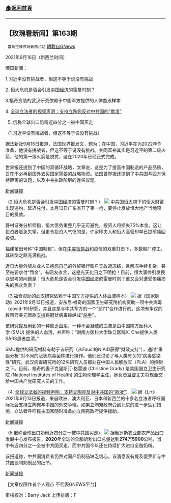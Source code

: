 ###  [:house:返回首頁](https://github.com/ourhimalayas/txt)
---


## 【玫瑰看新闻】第163期
` 喜马拉雅农场新西兰站` [轉載自GNews](https://gnews.org/zh-hans/1549632/)

2021年9月16日（新西兰时间）

墙国新闻：

1.习近平没有挑战者，但这不等于说没有挑战

2. 恒大危机是否会引发[中国经济](https://www.aboluowang.com/tag/%E4%B8%AD%E5%9B%BD%E7%BB%8F%E6%B5%8E-1.html)的雷曼时刻？

3.福奇资助的武汉研究依赖于中国军方提供的人体血液样本

4. [全球立法者的视频声明：支持立陶宛反对中共国的“欺凌”](https://www.lrt.lt/en/news-in-english/19/1494616/global-legislators-back-lithuania-against-chinese-bullying-in-video-statement)

5. 俄称全球出口奶粉近四分之一被中国买走

（1.习近平没有挑战者，但这不等于说没有挑战）

据法新社9月16日报道，法国世界报发文，题为：在中国，习近平在为2022年作准备，他没有挑战者，但这不等于说没有挑战。共同富裕其实是习近平的第二级火箭，他的第一级火箭是脱贫，这在2020年已经正式完成。

世界报还提到了中国的双循环战略，文章说，这是为了提高中国制造的产品品质，旨在不必再到国外去买国家需要的战略物资。法国世界报还提到了中共国与西方保持距离的议题，以及中共执政阶层的连任议题。

[新闻链接](https://www.rfi.fr/cn/%E4%B8%93%E6%A0%8F%E6%A3%80%E7%B4%A2/%E6%B3%95%E5%9B%BD%E4%B8%96%E7%95%8C%E6%8A%A5/20210915-%E4%B9%A0%E8%BF%91%E5%B9%B3%E6%B2%A1%E6%9C%89%E6%8C%91%E6%88%98%E8%80%85%EF%BC%8C%E4%BD%86%E8%BF%99%E4%B8%8D%E7%AD%89%E4%BA%8E%E8%AF%B4%E6%B2%A1%E6%9C%89%E6%8C%91%E6%88%98)

（2.恒大危机是否会引发[中国经济](https://www.aboluowang.com/tag/%E4%B8%AD%E5%9B%BD%E7%BB%8F%E6%B5%8E-1.html)的雷曼时刻？）
![](https://assets.gnews.org/wp-content/uploads/2021/09/图片-1-12.jpg)
中共国[恒大](https://www.aboluowang.com/tag/%E6%81%92%E5%A4%A7-1.html)旗下的恒大财富出现违约、延迟兑付，本月13日广东省开了第一枪，要停止发放恒大地产当地项目的贷款。

野村证券分析师指，恒大债务重整几乎无可避免，投资人将损失75%本金。这让投资者着急失望，但更令投资人气愤的是，许家印夫人和恒大高管却早已提前赎回投资。

福建莆田号称“中国鞋都”，但在[中美贸易战](https://www.aboluowang.com/tag/%E4%B8%AD%E7%BE%8E%E8%B4%B8%E6%98%93%E6%88%98-1.html)和疫情的双重打击下，多数鞋厂停工，其转型之路充满挑战。

近日大量外贸从业人员抱怨自己的外贸银行账户无故遭冻结，且解冻手续复杂，甚至被要求付“罚金”。有网友直言，这是光天化日之下明抢！目前，恒大事件引发民众思考的问题是：恒大危机是否会引发[中国经济](https://www.aboluowang.com/tag/%E4%B8%AD%E5%9B%BD%E7%BB%8F%E6%B5%8E-1.html)的雷曼时刻？谁又会对遭受惨痛损失的民众负责？

（3.福奇资助的武汉研究依赖于中国军方提供的人体血液样本）
![](https://assets.gnews.org/wp-content/uploads/2021/09/图片-2-6.jpg)
据《国家脉动》2021年9月13日报道，安东尼·福奇的国家卫生研究院机构资助一项中共病毒（covid-19)研究，并且这是与中共军方的一个”部门”合作进行的。这项有争议的数百万美元赠款[支持](https://thenationalpulse.com/breaking/fauci-researcher-describes-gof-collaboration-with-wuhan/)将冠状病毒操纵成“[杀手](https://thenationalpulse.com/exclusive/daszak-reveals-chinese-colleagues-manipulating-coronaviruses/)”。

该研究提及用到的一种缺乏血浆，一种不会凝结的血液是由中国南方医科大学 (SMU) 提供的人血清，并声称：“谢南方医科大学珠江医院X. Che提供人类SARS患者血清。”

SMU提供的研究材料有助于该研究（从Fauci的NIAID获得”财政支持”），通过”重组分析”对不同的冠状病毒菌株进行操作。他们还讨论了与人类有关的”病毒感染性”研究。武汉病毒研究所的12名研究人员都处在中国人民解放军（PLA）的控制之下。目前，福奇的妻子克里斯汀·格雷迪 (Christine Grady) 是美国国立卫生研究院 (National Institutes of Health) 的生物伦理学主任，她[负责监督](https://www.elle.com/culture/career-politics/a32715031/fauci-christine-grady-nih-covid/)丈夫将现金交给中国共产党研究人员的工作。

（4. [全球立法者的视频声明：支持立陶宛反对中共国的“欺凌”](https://www.lrt.lt/en/news-in-english/19/1494616/global-legislators-back-lithuania-against-chinese-bullying-in-video-statement)）
![](https://assets.gnews.org/wp-content/uploads/2021/09/图片-3-5.jpg)
据《Lrt》2021年9月13日报道，来自欧洲、澳大利亚、日本和新西兰的十多名立法者呼吁国际社会支持立陶宛与中国的外交争端。如果立陶宛政府受到北京的进一步惩罚措施，立法者呼吁民主国家随时准备向立陶宛政府提供援助。

[新闻链接](https://www.lrt.lt/en/news-in-english/19/1494616/global-legislators-back-lithuania-against-chinese-bullying-in-video-statement)

（5.俄称全球出口奶粉近四分之一被中共国买走）
![](https://assets.gnews.org/wp-content/uploads/2021/09/图片-4-5.jpg)
据俄罗斯农业部农产品出口发展中心发布报告，**2020**年全球的全脂奶粉出口总量达到**274**万**5900**公吨，当中有近四分之一全被中共国买走，而中共国今年还在持续扩大进口全脂奶粉。

该报道称，中共国消费者仍然对国产奶制品缺乏信心。该消息没有提及俄罗斯与中共国谈判奶制品的细节。

[新闻链接](https://www.rfi.fr/cn/%E4%B8%AD%E5%9B%BD/20210915-%E4%BF%84%E7%A7%B0%E5%85%A8%E7%90%83%E5%87%BA%E5%8F%A3%E5%A5%B6%E7%B2%89%E8%BF%91%E5%9B%9B%E5%88%86%E4%B9%8B%E4%B8%80%E8%A2%AB%E4%B8%AD%E5%9B%BD%E4%B9%B0%E8%B5%B0)

【文章仅限作者个人观点 不代表GNEWS平台】

审核校对：Barry Jack
上传排版：F
